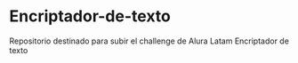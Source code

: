 # Encriptador-de-texto
Repositorio destinado para subir el challenge de Alura Latam Encriptador de texto
